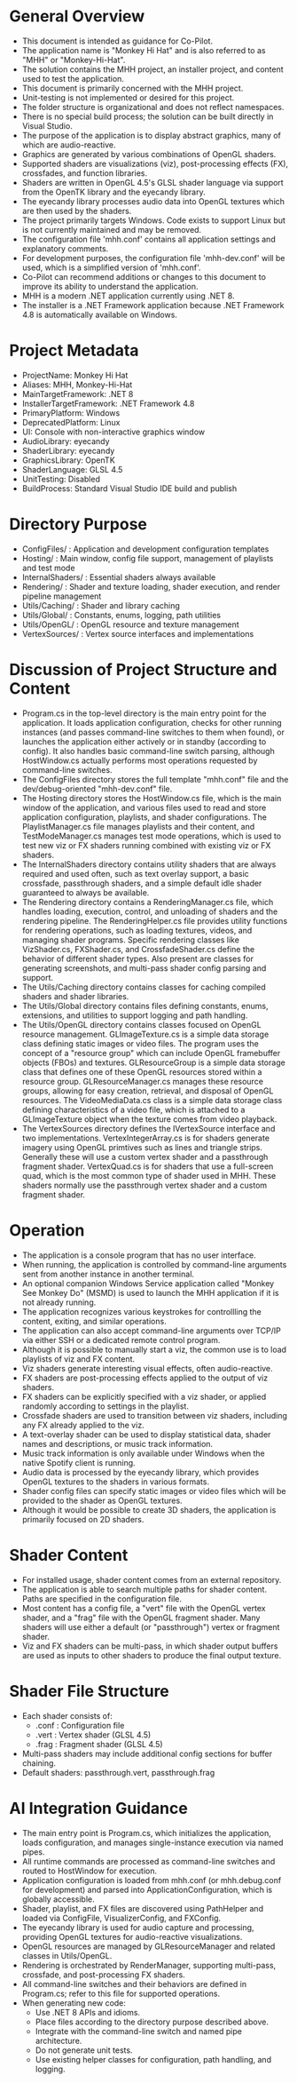 # General Overview

* This document is intended as guidance for Co-Pilot.
* The application name is "Monkey Hi Hat" and is also referred to as "MHH" or "Monkey-Hi-Hat".
* The solution contains the MHH project, an installer project, and content used to test the application.
* This document is primarily concerned with the MHH project.
* Unit-testing is not implemented or desired for this project.
* The folder structure is organizational and does not reflect namespaces.
* There is no special build process; the solution can be built directly in Visual Studio.
* The purpose of the application is to display abstract graphics, many of which are audio-reactive.
* Graphics are generated by various combinations of OpenGL shaders.
* Supported shaders are visualizations (viz), post-processing effects (FX), crossfades, and function libraries.
* Shaders are written in OpenGL 4.5's GLSL shader language via support from the OpenTK library and the eyecandy library.
* The eyecandy library processes audio data into OpenGL textures which are then used by the shaders.
* The project primarily targets Windows. Code exists to support Linux but is not currently maintained and may be removed.
* The configuration file 'mhh.conf' contains all application settings and explanatory comments.
* For development purposes, the configuration file 'mhh-dev.conf' will be used, which is a simplified version of 'mhh.conf'.
* Co-Pilot can recommend additions or changes to this document to improve its ability to understand the application.
* MHH is a modern .NET application currently using .NET 8.
* The installer is a .NET Framework application because .NET Framework 4.8 is automatically available on Windows.

# Project Metadata

* ProjectName: Monkey Hi Hat
* Aliases: MHH, Monkey-Hi-Hat
* MainTargetFramework: .NET 8
* InstallerTargetFramework: .NET Framework 4.8
* PrimaryPlatform: Windows
* DeprecatedPlatform: Linux
* UI: Console with non-interactive graphics window
* AudioLibrary: eyecandy
* ShaderLibrary: eyecandy
* GraphicsLibrary: OpenTK
* ShaderLanguage: GLSL 4.5
* UnitTesting: Disabled
* BuildProcess: Standard Visual Studio IDE build and publish

# Directory Purpose

* ConfigFiles/ : Application and development configuration templates
* Hosting/ : Main window, config file support, management of playlists and test mode
* InternalShaders/ : Essential shaders always available
* Rendering/ : Shader and texture loading, shader execution, and render pipeline management
* Utils/Caching/ : Shader and library caching
* Utils/Global/ : Constants, enums, logging, path utilities
* Utils/OpenGL/ : OpenGL resource and texture management
* VertexSources/ : Vertex source interfaces and implementations

# Discussion of Project Structure and Content

* Program.cs in the top-level directory is the main entry point for the application. It loads application configuration, checks for other running instances (and passes command-line switches to them when found), or launches the application either actively or in standby (according to config). It also handles basic command-line switch parsing, although HostWindow.cs actually performs most operations requested by command-line switches.
* The ConfigFiles directory stores the full template "mhh.conf" file and the dev/debug-oriented "mhh-dev.conf" file.
* The Hosting directory stores the HostWindow.cs file, which is the main window of the application, and various files used to read and store application configuration, playlists, and shader configurations. The PlaylistManager.cs file manages playlists and their content, and TestModeManager.cs manages test mode operations, which is used to test new viz or FX shaders running combined with existing viz or FX shaders.
* The InternalShaders directory contains utility shaders that are always required and used often, such as text overlay support, a basic crossfade, passthrough shaders, and a simple default idle shader guaranteed to always be available.
* The Rendering directory contains a RenderingManager.cs file, which handles loading, execution, control, and unloading of shaders and the rendering pipeline. The RenderingHelper.cs file provides utility functions for rendering operations, such as loading textures, videos, and managing shader programs. Specific rendering classes like VizShader.cs, FXShader.cs, and CrossfadeShader.cs define the behavior of different shader types. Also present are classes for generating screenshots, and multi-pass shader config parsing and support.
* The Utils/Caching directory contains classes for caching compiled shaders and shader libraries.
* The Utils/Global directory contains files defining constants, enums, extensions, and utilities to support logging and path handling.
* The Utils/OpenGL directory contains classes focused on OpenGL resource management. GLImageTexture.cs is a simple data storage class defining static images or video files. The program uses the concept of a "resource group" which can include OpenGL framebuffer objects (FBOs) and textures. GLResourceGroup is a simple data storage class that defines one of these OpenGL resources stored within a resource group. GLResourceManager.cs manages these resource groups, allowing for easy creation, retrieval, and disposal of OpenGL resources. The VideoMediaData.cs class is a simple data storage class defining characteristics of a video file, which is attached to a GLImageTexture object when the texture comes from video playback.
* The VertexSources directory defines the IVertexSource interface and two implementations. VertexIntegerArray.cs is for shaders generate imagery using OpenGL primtives such as lines and triangle strips. Generally these will use a custom vertex shader and a passthrough fragment shader. VertexQuad.cs is for shaders that use a full-screen quad, which is the most common type of shader used in MHH. These shaders normally use the passthrough vertex shader and a custom fragment shader.

# Operation

* The application is a console program that has no user interface.
* When running, the application is controlled by command-line arguments sent from another instance in another terminal.
* An optional companion Windows Service application called "Monkey See Monkey Do" (MSMD) is used to launch the MHH application if it is not already running.
* The application recognizes various keystrokes for controllling the content, exiting, and similar operations.
* The application can also accept command-line arguments over TCP/IP via either SSH or a dedicated remote control program.
* Although it is possible to manually start a viz, the common use is to load playlists of viz and FX content.
* Viz shaders generate interesting visual effects, often audio-reactive.
* FX shaders are post-processing effects applied to the output of viz shaders.
* FX shaders can be explicitly specified with a viz shader, or applied randomly according to settings in the playlist.
* Crossfade shaders are used to transition between viz shaders, including any FX already applied to the viz.
* A text-overlay shader can be used to display statistical data, shader names and descriptions, or music track information.
* Music track information is only available under Windows when the native Spotify client is running.
* Audio data is processed by the eyecandy library, which provides OpenGL textures to the shaders in various formats.
* Shader config files can specify static images or video files which will be provided to the shader as OpenGL textures.
* Although it would be possible to create 3D shaders, the application is primarily focused on 2D shaders.

# Shader Content

* For installed usage, shader content comes from an external repository.
* The application is able to search multiple paths for shader content. Paths are specified in the configuration file.
* Most content has a config file, a "vert" file with the OpenGL vertex shader, and a "frag" file with the OpenGL fragment shader. Many shaders will use either a default (or "passthrough") vertex or fragment shader.
* Viz and FX shaders can be multi-pass, in which shader output buffers are used as inputs to other shaders to produce the final output texture.

# Shader File Structure

* Each shader consists of:
  - <name>.conf : Configuration file
  - <name>.vert : Vertex shader (GLSL 4.5)
  - <name>.frag : Fragment shader (GLSL 4.5)
* Multi-pass shaders may include additional config sections for buffer chaining.
* Default shaders: passthrough.vert, passthrough.frag

# AI Integration Guidance

* The main entry point is Program.cs, which initializes the application, loads configuration, and manages single-instance execution via named pipes.
* All runtime commands are processed as command-line switches and routed to HostWindow for execution.
* Application configuration is loaded from mhh.conf (or mhh.debug.conf for development) and parsed into ApplicationConfiguration, which is globally accessible.
* Shader, playlist, and FX files are discovered using PathHelper and loaded via ConfigFile, VisualizerConfig, and FXConfig.
* The eyecandy library is used for audio capture and processing, providing OpenGL textures for audio-reactive visualizations.
* OpenGL resources are managed by GLResourceManager and related classes in Utils/OpenGL.
* Rendering is orchestrated by RenderManager, supporting multi-pass, crossfade, and post-processing FX shaders.
* All command-line switches and their behaviors are defined in Program.cs; refer to this file for supported operations.
* When generating new code:
  - Use .NET 8 APIs and idioms.
  - Place files according to the directory purpose described above.
  - Integrate with the command-line switch and named pipe architecture.
  - Do not generate unit tests.
  - Use existing helper classes for configuration, path handling, and logging.
